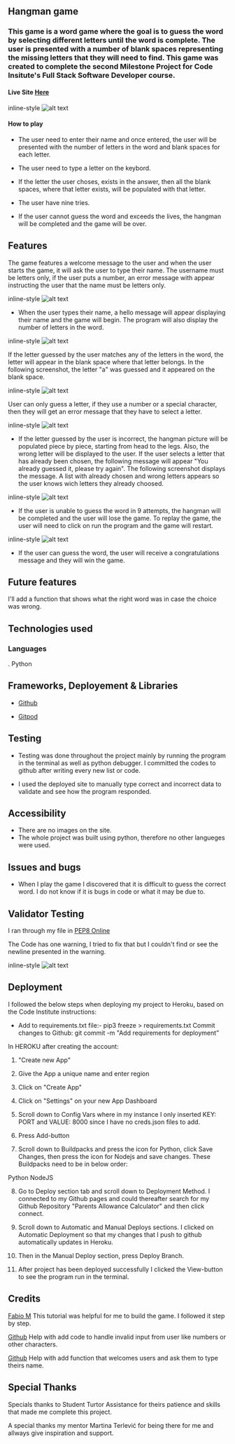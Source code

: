 ## Hangman game 



### This game is a word game where the goal is to guess the word by selecting different letters until the word is complete. The user is presented with a number of blank spaces representing the missing letters that they will need to find. This game was created to complete the second Milestone Project for Code Insitute's Full Stack Software Developer course.

#### Live Site [Here](https://meys-game.herokuapp.com/)

inline-style
![alt text](doc/Ska%CC%88rmavbild%202022-07-17%20kl.%2006.31.46.png)

#### How to play

* The user need to enter their name and once entered, the user will be presented with the number of letters in the word and blank spaces for each letter.

* The user need to type a letter on the keybord.
* If the letter the user choses, exists in the answer, then all the blank spaces, where that letter exists, will be populated with that letter.
* The user have nine tries.
* If the user cannot guess the word and exceeds the lives, the hangman will be completed and the game will be over.

## Features

The game features a welcome message to the user and when the user starts the game, it will ask the user to type their name. The username must be letters only, if the user puts a number, an error message with appear instructing the user that the name must be letters only.

inline-style
![alt text](doc/Ska%CC%88rmavbild%202022-07-17%20kl.%2006.31.46.png)

* When the user types their name, a hello message will appear displaying their name and the game will begin. The program will also display the number of letters in the word.

inline-style
![alt text](doc/Ska%CC%88rmavbild%202022-07-17%20kl.%2006.34.08.png)

If the letter guessed by the user matches any of the letters in the word, the letter will appear in the blank space where that letter belongs. In the following screenshot, the letter "a" was guessed and it appeared on the blank space.

inline-style
![alt text](doc/Ska%CC%88rmavbild%202022-07-17%20kl.%2006.37.38.png)

User can only guess a letter, if they use a number or a special character, then they will get an error message that they have to select a letter.

inline-style
![alt text](doc/Ska%CC%88rmavbild%202022-07-17%20kl.%2006.39.47.png)

* If the letter guessed by the user is incorrect, the hangman picture will be populated piece by piece, starting from head to the legs. Also, the wrong letter will be displayed to the user. If the user selects a letter that has already been chosen, the following message will appear "You already guessed it, please try again". The following screenshot displays the message. A list with already chosen and wrong letters appears so the user knows wich letters they already choosed.

inline-style
![alt text](doc/Ska%CC%88rmavbild%202022-07-17%20kl.%2006.42.07.png)

* If the user is unable to guess the word in 9 attempts, the hangman will be completed and the user will lose the game. To replay the game, the user will need to click on run the program and the game will restart.

inline-style
![alt text](doc/Ska%CC%88rmavbild%202022-07-17%20kl.%2006.48.39.png)

* If the user can guess the word, the user will receive a congratulations message and they will win the game.

## Future features

I'll add a function that shows what the right word was in case the choice was wrong.

## Technologies used

### Languages
. Python

## Frameworks, Deployement & Libraries

* [Github](https://github.com/)

* [Gitpod](https://gitpod.io)

## Testing

* Testing was done throughout the project mainly by running the program in the terminal as well as python debugger. I committed the codes to github after writing every new list or code.

* I used the deployed site to manually type correct and incorrect data to validate and see how the program responded.

## Accessibility

* There are no images on the site.
* The whole project was built using python, therefore no other langueges were used.

## Issues and bugs

* When I play the game I discovered that it is difficult to guess the correct word. I do not know if it is bugs in code or what it may be due to.

## Validator Testing
I ran through my file in [PEP8 Online](http://pep8online.com/)

The Code has one warning, I tried to fix that but I couldn't find or see the newline presented in the warning. 

inline-style
![alt text](doc/Ska%CC%88rmavbild%202022-07-17%20kl.%2007.05.04.png)

## Deployment

I followed the below steps when deploying my project to Heroku, based on the Code Institute instructions:

* Add to requirements.txt file:-
pip3 freeze > requirements.txt
Commit changes to Github:
git commit -m "Add requirements for deployment”

In HEROKU after creating the account:

1. "Create new App"

2. Give the App a unique name and enter region

3. Click on "Create App"

4. Click on "Settings" on your new App Dashboard

5. Scroll down to Config Vars where in my instance I only inserted KEY: PORT and VALUE: 8000 since I have no creds.json files to add.

6. Press Add-button

7. Scroll down to Buildpacks and press the icon for Python, click Save Changes, then press the icon for Nodejs and save changes. These Buildpacks need to be in below order:

Python NodeJS

8. Go to Deploy section tab and scroll down to Deployment Method. I connected to my Github pages and could thereafter search for my Github Repository "Parents Allowance Calculator" and then click connect.

9. Scroll down to Automatic and Manual Deploys sections. I clicked on Automatic Deployment so that my changes that I push to github automatically updates in Heroku.

10. Then in the Manual Deploy section, press Deploy Branch.

11. After project has been deployed successfully I clicked the View-button to see the program run in the terminal.

## Credits

[Fabio M](https://www.youtube.com/watch?v=lJ7RhvNvsnc&t=1s) This tutorial was helpful for me to build the game. I followed it step by step. 

[Github](https://github.com/) Help with add code to handle invalid input from user like numbers or other characters.

[Github](https://github.com/) Help with add function that welcomes users and ask them to type theirs name.

## Special Thanks

Specials thanks to Student Turtor Assistance for theirs patience and skills that made me complete this project. 

A special thanks my mentor Martina Terlević for being there for me and allways give inspiration and support.






